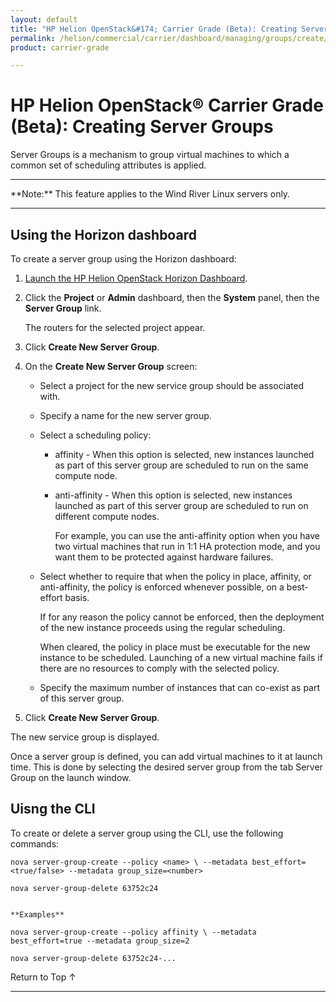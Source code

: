 ```yaml
---
layout: default
title: "HP Helion OpenStack&#174; Carrier Grade (Beta): Creating Server Groups"
permalink: /helion/commercial/carrier/dashboard/managing/groups/create/
product: carrier-grade

---
```

<!--UNDER REVISION-->

<script>

function PageRefresh {
onLoad="window.refresh"
}

PageRefresh();

</script>

<!-- <p style="font-size: small;"> <a href="/helion/commercial/carrier/ga1/install/">&#9664; PREV</a> | <a href="/helion/commercial/carrier/ga1/install-overview/">&#9650; UP</a> | <a href="/helion/commercial/carrier/ga1/">NEXT &#9654;</a></p> -->

# HP Helion OpenStack&#174; Carrier Grade (Beta): Creating Server Groups

Server Groups is a mechanism to group virtual machines to which a common set of scheduling attributes is applied.

<hr>
**Note:** This feature applies to the Wind River Linux servers only.
<hr>

## Using the Horizon dashboard

To create a server group using the Horizon dashboard:

1. [Launch the HP Helion OpenStack Horizon Dashboard](/helion/openstack/carrier/dashboard/login/).

2. Click the **Project** or **Admin** dashboard, then the **System** panel, then the **Server Group** link.

	The routers for the selected project appear. 

3. Click **Create New Server Group**.

4. On the **Create New Server Group** screen:

	* Select a project for the new service group should be associated with. 
	* Specify a name for the new server group.
	* Select a scheduling policy:
		* affinity - When this option is selected, new instances launched as part of this server group are scheduled to run on the same compute node.
		* anti-affinity - When this option is selected, new instances launched as part of this server group are scheduled to run on different compute nodes. 
		
			For example, you can use the anti-affinity option when you have two virtual machines that run in 1:1 HA protection mode, and you want them to be protected against hardware failures.
	* Select whether to require that when the policy in place, affinity, or anti-affinity, the policy is enforced whenever possible, on a best-effort basis.

		If for any reason the policy cannot be enforced, then the deployment of the new instance proceeds using the regular scheduling.
		
		When cleared, the policy in place must be executable for the new instance to be scheduled. Launching of a new virtual machine fails if there are no resources to comply with the selected policy.

	* Specify the maximum number of instances that can co-exist as part of this server group.
	
5. Click **Create New Server Group**.

The new service group is displayed.

Once a server group is defined, you can add virtual machines to it at launch time. This is done by selecting the desired
server group from the tab Server Group on the launch window.

## Uisng the CLI

To create or delete a server group using the CLI, use the following commands:

	nova server-group-create --policy <name> \ --metadata best_effort=<true/false> --metadata group_size=<number> 

	nova server-group-delete 63752c24


	**Examples**

	nova server-group-create --policy affinity \ --metadata best_effort=true --metadata group_size=2

	nova server-group-delete 63752c24-...


<a href="#top" style="padding:14px 0px 14px 0px; text-decoration: none;"> Return to Top &#8593; </a>


----
